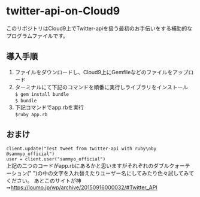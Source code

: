 # twitter-api-on-Cloud9
このリポジトリはCloud9上でTwitter-apiを扱う最初のお手伝いをする補助的なプログラムファイルです。

## 導入手順
1. ファイルをダウンロードし、Cloud9上にGemfileなどのファイルをアップロード
2. ターミナルにて下記のコマンドを順番に実行しライブラリをインストール<br>
`$ gem install bundle` <br>
`$ bundle`
3. 下記コマンドでapp.rbを実行<br>
`$ruby app.rb`

## おまけ
`client.update("Test tweet from twitter-api with ruby\nby @sammyo_official")`<br>
`user = client.user("sammyo_official")`<br>
上記の二つのコードがapp.rbにあるかと思いますがそれぞれのダブルクォーテーション(" ")の中の文字を入れ替えたりユーザー名にしてみたり色々試してみてください。
あとこのサイトが神➞https://loumo.jp/wp/archive/20150916000032/#Twitter_API
